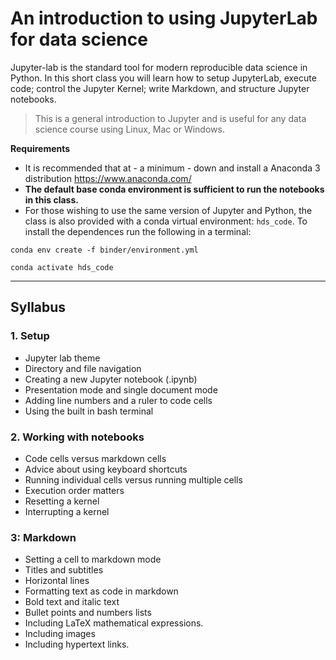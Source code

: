 # An introduction to using JupyterLab for data science

Jupyter-lab is the standard tool for modern reproducible data science in Python. In this short class you will learn how to setup JupyterLab, execute code; control the Jupyter Kernel; write Markdown, and structure Jupyter notebooks.

> This is a general introduction to Jupyter and is useful for any data science course using Linux, Mac or Windows.

**Requirements**

* It is recommended that at - a minimum - down and install a Anaconda 3 distribution https://www.anaconda.com/
* **The default base conda environment is sufficient to run the notebooks in this class.**
* For those wishing to use the same version of Jupyter and Python, the class is also provided with a conda virtual environment: `hds_code`.  To install the dependences run the following in a terminal:

```
conda env create -f binder/environment.yml

conda activate hds_code
```

---
## Syllabus

### 1. Setup

* Jupyter lab theme
* Directory and file navigation 
* Creating a new Jupyter notebook (.ipynb)
* Presentation mode and single document mode
* Adding line numbers and a ruler to code cells
* Using the built in bash terminal

### 2. Working with notebooks
* Code cells versus markdown cells
* Advice about using keyboard shortcuts
* Running individual cells versus running multiple cells
* Execution order matters
* Resetting a kernel
* Interrupting a kernel

### 3: Markdown
* Setting a cell to markdown mode
* Titles and subtitles
* Horizontal lines
* Formatting text as code in markdown
* Bold text and italic text
* Bullet points and numbers lists
* Including LaTeX mathematical expressions.
* Including images 
* Including hypertext links.
